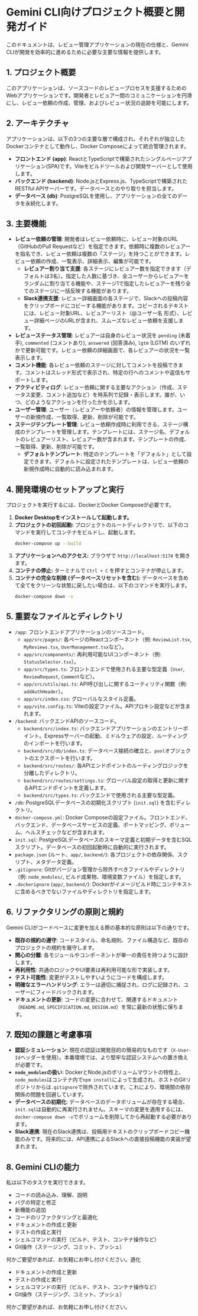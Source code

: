 # Gemini CLI向けプロジェクト概要と開発ガイド

このドキュメントは、レビュー管理アプリケーションの現在の仕様と、Gemini CLIが開発を効率的に進めるために必要な主要な情報を提供します。

## 1. プロジェクト概要

このアプリケーションは、ソースコードのレビュープロセスを支援するためのWebアプリケーションです。開発者とレビュアー間のコミュニケーションを円滑にし、レビュー依頼の作成、管理、およびレビュー状況の追跡を可能にします。

## 2. アーキテクチャ

アプリケーションは、以下の3つの主要な層で構成され、それぞれが独立したDockerコンテナとして動作し、Docker Composeによって統合管理されます。

*   **フロントエンド (app)**: ReactとTypeScriptで構築されたシングルページアプリケーション(SPA)です。Viteをビルドツールおよび開発サーバーとして使用します。
*   **バックエンド (backend)**: Node.jsとExpress.js、TypeScriptで構築されたRESTful APIサーバーです。データベースとのやり取りを担当します。
*   **データベース (db)**: PostgreSQLを使用し、アプリケーションの全てのデータを永続化します。

## 3. 主要機能

*   **レビュー依頼の管理**: 開発者はレビュー依頼時に、レビュー対象のURL（GitHubのPull Requestなど）を指定できます。依頼時に複数のレビュアーを指名でき、レビュー依頼は複数の「ステージ」を持つことができます。レビュー依頼の作成、一覧表示、詳細表示、編集が可能です。
    *   **レビュアー割り当て支援**: 各ステージにレビュアー数を指定できます（デフォルトは3名）。指定した人数に基づき、全ユーザーからレビュアーをランダムに割り当てる機能や、ステージ1で指定したレビュアーを残り全てのステージに一括反映する機能があります。
    *   **Slack連携支援**: レビュー詳細画面の各ステージで、Slackへの投稿内容をクリップボードにコピーする機能があります。コピーされるテキストには、レビュー対象URL、レビュアーリスト（@ユーザー名 形式）、レビュー詳細ページのURLが含まれ、スムーズなレビュー依頼を支援します。
*   **レビューステータス管理**: レビュアーは自身のレビュー状況を `pending` (未着手), `commented` (コメントあり), `answered` (回答済み), `lgtm` (LGTM) のいずれかで更新可能です。レビュー依頼の詳細画面で、各レビュアーの状況を一覧表示します。
*   **コメント機能**: 各レビュー依頼のステージに対してコメントを投稿できます。コメントはスレッド形式で表示され、特定の行へのコメントや返信もサポートします。
*   **アクティビティログ**: レビュー依頼に関する主要なアクション（作成、ステータス変更、コメント追加など）を時系列で記録・表示します。誰が、いつ、どのようなアクションを行ったかを示します。
*   **ユーザー管理**: ユーザー（レビュアーや依頼者）の情報を管理します。ユーザーの新規作成、一覧取得、更新、削除が可能です。
*   **ステージテンプレート管理**: レビュー依頼作成時に利用できる、ステージ構成のテンプレートを管理します。テンプレートには、ステージ名、デフォルトのレビュアーリスト、レビュアー数が含まれます。テンプレートの作成、一覧取得、更新、削除が可能です。
    *   **デフォルトテンプレート**: 特定のテンプレートを「デフォルト」として設定できます。デフォルトに設定されたテンプレートは、レビュー依頼の新規作成時に自動的に読み込まれます。

## 4. 開発環境のセットアップと実行

プロジェクトを実行するには、DockerとDocker Composeが必要です。

1.  **Docker Desktopをインストールして起動します。**
2.  **プロジェクトの初回起動:** プロジェクトのルートディレクトリで、以下のコマンドを実行してコンテナをビルドし、起動します。
    ```bash
    docker-compose up --build
    ```
3.  **アプリケーションへのアクセス:** ブラウザで `http://localhost:5174` を開きます。
4.  **コンテナの停止:** ターミナルで `Ctrl + C` を押すとコンテナが停止します。
5.  **コンテナの完全な削除 (データベースリセットを含む):** データベースを含めて全てをクリーンな状態に戻したい場合は、以下のコマンドを実行します。
    ```bash
    docker-compose down -v
    ```

## 5. 重要なファイルとディレクトリ

*   `/app`: フロントエンドアプリケーションのソースコード。
    *   `app/src/pages/`: 各ページのReactコンポーネント（例: `ReviewList.tsx`, `MyReviews.tsx`, `UserManagement.tsx`など）。
    *   `app/src/components/`: 再利用可能なUIコンポーネント（例: `StatusSelector.tsx`）。
    *   `app/src/types.ts`: フロントエンドで使用される主要な型定義（`User`, `ReviewRequest`, `Comment`など）。
    *   `app/src/utils/api.ts`: API呼び出しに関するユーティリティ関数（例: `addAuthHeader`）。
    *   `app/src/index.css`: グローバルなスタイル定義。
    *   `app/vite.config.ts`: Viteの設定ファイル。APIプロキシ設定などが含まれます。
*   `/backend`: バックエンドAPIのソースコード。
    *   `backend/src/index.ts`: バックエンドアプリケーションのエントリーポイント。Expressサーバーの起動、ミドルウェアの設定、ルーティングのインポートを行います。
    *   `backend/src/db/index.ts`: データベース接続の確立と、`pool`オブジェクトのエクスポートを行います。
    *   `backend/src/routes/`: 各APIエンドポイントのルーティングロジックを分離したディレクトリ。
    *   `backend/src/routes/settings.ts`: グローバル設定の取得と更新に関するAPIエンドポイントを定義します。
    *   `backend/src/types.ts`: バックエンドで使用される主要な型定義。
*   `/db`: PostgreSQLデータベースの初期化スクリプト (`init.sql`) を含むディレクトリ。
*   `docker-compose.yml`: Docker Composeの設定ファイル。フロントエンド、バックエンド、データベースサービスの定義、ポートマッピング、ボリューム、ヘルスチェックなどが含まれます。
*   `init.sql`: PostgreSQLデータベースのスキーマ定義と初期データを含むSQLスクリプト。データベースの初回起動時に自動的に実行されます。
*   `package.json` (ルート、`app/`, `backend/`): 各プロジェクトの依存関係、スクリプト、メタデータ定義。
*   `.gitignore`: Gitがバージョン管理から除外すべきファイルやディレクトリ（例: `node_modules/`, ビルド成果物、環境変数ファイル）を指定します。
*   `.dockerignore` (`app/`, `backend/`): Dockerがイメージビルド時にコンテキストに含めるべきでないファイルやディレクトリを指定します。

## 6. リファクタリングの原則と規約

Gemini CLIがコードベースに変更を加える際の基本的な原則は以下の通りです。

*   **既存の規約の遵守**: コードスタイル、命名規則、ファイル構造など、既存のプロジェクトの規約を厳守します。
*   **関心の分離**: 各モジュールやコンポーネントが単一の責任を持つように設計します。
*   **再利用性**: 共通のロジックやUI要素は再利用可能な形で実装します。
*   **テスト可能性**: 変更がテストしやすいようにコードを構成します。
*   **明確なエラーハンドリング**: エラーは適切に捕捉され、ログに記録され、ユーザーにフィードバックされます。
*   **ドキュメントの更新**: コードの変更に合わせて、関連するドキュメント（`README.md`, `SPECIFICATION.md`, `DESIGN.md`）を常に最新の状態に保ちます。

## 7. 既知の課題と考慮事項

*   **認証シミュレーション**: 現在の認証は開発目的の簡易的なものです（`X-User-Id`ヘッダーを使用）。本番環境では、より堅牢な認証システムへの置き換えが必要です。
*   **`node_modules`の扱い**: DockerとNode.jsのボリュームマウントの特性上、`node_modules`はコンテナ内で`npm install`によって生成され、ホストのGitリポジトリからは`.gitignore`で除外されています。これにより、環境間の依存関係の問題を回避しています。
*   **データベースの初期化**: データベースのデータボリュームが存在する場合、`init.sql`は自動的に再実行されません。スキーマの変更を適用するには、`docker-compose down -v`でボリュームを削除してから再起動する必要があります。
*   **Slack連携**: 現在のSlack連携は、投稿用テキストのクリップボードコピー機能のみです。将来的には、API連携によるSlackへの直接投稿機能の実装が望まれます。

## 8. Gemini CLIの能力

私は以下のタスクを実行できます。

*   コードの読み込み、理解、説明
*   バグの特定と修正
*   新機能の追加
*   コードのリファクタリングと最適化
*   ドキュメントの作成と更新
*   テストの作成と実行
*   シェルコマンドの実行（ビルド、テスト、コンテナ操作など）
*   Git操作（ステージング、コミット、プッシュ）

何かご要望があれば、お気軽にお申し付けください。適化
*   ドキュメントの作成と更新
*   テストの作成と実行
*   シェルコマンドの実行（ビルド、テスト、コンテナ操作など）
*   Git操作（ステージング、コミット、プッシュ）

何かご要望があれば、お気軽にお申し付けください。